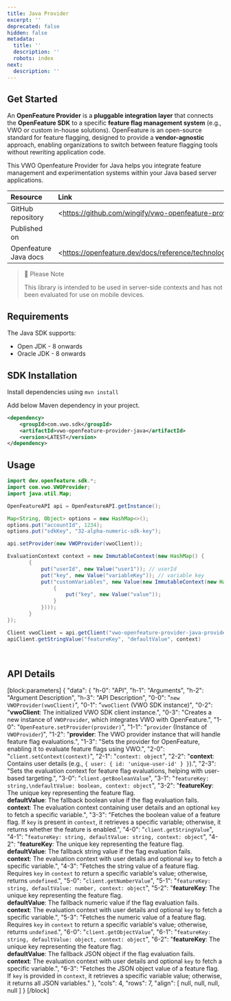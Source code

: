 ```yaml
---
title: Java Provider
excerpt: ''
deprecated: false
hidden: false
metadata:
  title: ''
  description: ''
  robots: index
next:
  description: ''
---
```

## Get Started

An **OpenFeature Provider** is a **pluggable integration layer** that connects the **OpenFeature SDK** to a specific **feature flag management system** (e.g., VWO or custom in-house solutions). OpenFeature is an open-source standard for feature flagging, designed to provide a **vendor-agnostic** approach, enabling organizations to switch between feature flagging tools without rewriting application code.

This VWO Openfeature Provider for Java helps you integrate feature management and experimentation systems within your Java based server applications.

| Resource              | Link                                                              |
| :-------------------- | :---------------------------------------------------------------- |
| GitHub repository     | &lt;https://github.com/wingify/vwo-openfeature-provider-java&gt;        |
| Published on          |                                                                   |
| Openfeature Java docs | &lt;https://openfeature.dev/docs/reference/technologies/server/java&gt; |

> 🚧 Please Note
> 
> This library is intended to be used in server-side contexts and has not been evaluated for use on mobile devices.

## Requirements

The Java SDK supports:

- Open JDK - 8 onwards
- Oracle JDK - 8 onwards

## SDK Installation

Install dependencies using `mvn install`

Add below Maven dependency in your project.

```xml XML
<dependency>
    <groupId>com.vwo.sdk</groupId>
    <artifactId>vwo-openfeature-provider-java</artifactId>
    <version>LATEST</version>
</dependency>
```

## Usage

```java Java
import dev.openfeature.sdk.*;
import com.vwo.VWOProvider;
import java.util.Map;

OpenFeatureAPI api = OpenFeatureAPI.getInstance();

Map<String, Object> options = new HashMap<>();
options.put("accountId", 1234);
options.put("sdkKey", "32-alpha-numeric-sdk-key");

api.setProvider(new VWOProvider(vwoClient));

EvaluationContext context = new ImmutableContext(new HashMap() {
       {
           put("userId", new Value("user1")); // userId
           put("key", new Value("variableKey")); // variable key
           put("customVariables", new Value(new ImmutableContext(new HashMap() {
               {
                   put("key", new Value("value"));
               }
           })));
       }
});

Client vwoClient = api.getClient("vwo-openfeature-provider-java-provider");
apiClient.getStringValue("featureKey", "defaultValue", context)
```

<br />

## API Details

[block:parameters]
{
  "data": {
    "h-0": "API",
    "h-1": "Arguments",
    "h-2": "Argument Description",
    "h-3": "API Description",
    "0-0": "`new VWOProvider(vwoClient)`",
    "0-1": "`vwoClient` (VWO SDK instance)",
    "0-2": "**vwoClient**: The initialized VWO SDK client instance.",
    "0-3": "Creates a new instance of `VWOProvider`, which integrates VWO with OpenFeature.",
    "1-0": "`OpenFeature.setProvider(provider)`",
    "1-1": "`provider` (Instance of `VWOProvider`)",
    "1-2": "**provider**: The VWO provider instance that will handle feature flag evaluations.",
    "1-3": "Sets the provider for OpenFeature, enabling it to evaluate feature flags using VWO.",
    "2-0": "`client.setContext(context)`",
    "2-1": "`context: object`",
    "2-2": "**context**: Contains user details (e.g., `{ user: { id: 'unique-user-id' } }`).",
    "2-3": "Sets the evaluation context for feature flag evaluations, helping with user-based targeting.",
    "3-0": "`client.getBooleanValue`",
    "3-1": "`featureKey: string,\ndefaultValue: boolean, context: object`",
    "3-2": "**featureKey**: The unique key representing the feature flag.<br>**defaultValue**: The fallback boolean value if the flag evaluation fails.<br>**context**: The evaluation context containing user details and an optional `key` to fetch a specific variable.",
    "3-3": "Fetches the boolean value of a feature flag. If `key` is present in `context`, it retrieves a specific variable; otherwise, it returns whether the feature is enabled.",
    "4-0": "`client.getStringValue`",
    "4-1": "`featureKey: string, defaultValue: string, context: object`",
    "4-2": "**featureKey**: The unique key representing the feature flag.<br>**defaultValue**: The fallback string value if the flag evaluation fails.<br>**context**: The evaluation context with user details and optional `key` to fetch a specific variable.",
    "4-3": "Fetches the string value of a feature flag. Requires `key` in `context` to return a specific variable's value; otherwise, returns `undefined`.",
    "5-0": "`client.getNumberValue`",
    "5-1": "`featureKey: string, defaultValue: number, context: object`",
    "5-2": "**featureKey**: The unique key representing the feature flag.<br>**defaultValue**: The fallback numeric value if the flag evaluation fails.<br>**context**: The evaluation context with user details and optional `key` to fetch a specific variable.",
    "5-3": "Fetches the numeric value of a feature flag. Requires `key` in `context` to return a specific variable's value; otherwise, returns `undefined`.",
    "6-0": "`client.getObjectValue`",
    "6-1": "`featureKey: string, defaultValue: object, context: object`",
    "6-2": "**featureKey**: The unique key representing the feature flag.<br>**defaultValue**: The fallback JSON object if the flag evaluation fails.<br>**context**: The evaluation context with user details and optional `key` to fetch a specific variable.",
    "6-3": "Fetches the JSON object value of a feature flag. If `key` is provided in `context`, it retrieves a specific variable value; otherwise, it returns all JSON variables."
  },
  "cols": 4,
  "rows": 7,
  "align": [
    null,
    null,
    null,
    null
  ]
}
[/block]